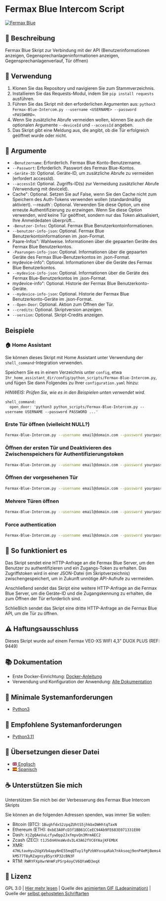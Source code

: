 # Fermax Blue Intercom Script

<a href="#" style="text-align: center;">
 <img src="https://github.com/cvc90/Fermax-Blue-Intercom/assets/76731844/b417dcc5-9b5f-49b2-8084-2e56338ed68e" width="15%" height="15%" alt="Fermax Blue" text-align="center" margin="0 0 0 0">
</a>

## 📑 Beschreibung

Fermax Blue Skript zur Verbindung mit der API (Benutzerinformationen anzeigen, Gegensprechanlageninformationen anzeigen, Gegensprechanlagenverlauf, Tür öffnen)

## 📑 Verwendung

1. Klonen Sie das Repository und navigieren Sie zum Stammverzeichnis.
2. Installieren Sie das Requests-Modul, indem Sie `pip install requests` ausführen.
3. Führen Sie das Skript mit den erforderlichen Argumenten aus: `python3 Fermax-Blue-Intercom.py --username <USERNAME> --password <PASSWORD>`.
4. Wenn Sie zusätzliche Abrufe vermeiden wollen, können Sie auch die optionalen Argumente `--deviceId` und `--accessId` angeben.
5. Das Skript gibt eine Meldung aus, die angibt, ob die Tür erfolgreich geöffnet wurde oder nicht.

## 📑 Argumente

- `-Benutzername`: Erforderlich. Fermax Blue Konto-Benutzername.
- `--Passwort`: Erforderlich. Passwort des Fermax Blue-Kontos.
- `-Geräte-ID`: Optional. Geräte-ID, um zusätzliche Abrufe zu vermeiden (erfordert accessId).
- `--accessId`: Optional. Zugriffs-ID(s) zur Vermeidung zusätzlicher Abrufe (Verwendung mit deviceId).
- Cache": Optional. Setzen Sie auf False, wenn Sie den Cache nicht zum Speichern des Auth-Tokens verwenden wollen (standardmäßig aktiviert).
--reauth`: Optional. Verwenden Sie diese Option, um eine erneute Authentifizierung zu erzwingen. Wenn Sie diese Option verwenden, wird keine Tür geöffnet, sondern nur das Token aktualisiert, Ihre Anmeldedaten überprüft...
- `-Benutzer-Infos`: Optional. Fermax Blue Benutzerkontoinformationen.
- `--benutzer-info-json`: Optional. Fermax Blue Benutzerkontoinformationen im .json-Format.
- Paare-Infos": Wahlweise. Informationen über die gepaarten Geräte des Fermax Blue Benutzerkontos.
- `-Paarungen-info-json`: Optional. Informationen über die gepaarten Geräte des Fermax Blue-Benutzerkontos im .json-Format.
- mydevice-info": Optional. Informationen über die Geräte des Fermax Blue Benutzerkontos.
- `--mydevice-info-json`: Optional. Informationen über die Geräte des Fermax Blue-Benutzerkontos im .json-Format.
- mydevice-info": Optional. Historie der Fermax Blue Benutzerkonto-Geräte.
- `--mydevice-info-json`: Optional. Historie der Fermax Blue Benutzerkonto-Geräte im .json-Format.
- `--Open-Door`: Optional. Aktion zum Öffnen der Tür.
- `--credits`: Optional. Skriptversion anzeigen.
- `--version`: Optional. Skript-Credits anzeigen.

## Beispiele

### 🏠 Home Assistant

Sie können dieses Skript mit Home Assistant unter Verwendung der `shell_command`-Integration verwenden.

Speichern Sie es in einem Verzeichnis unter `config`, etwa `Ihr_home_assistant_dir/config/python_scripts/Fermax-Blue-Intercom.py`, und fügen Sie dann Folgendes zu Ihrer `configuration.yaml` hinzu:

*HINWEIS: Prüfen Sie, wie es in den Beispielen unten verwendet wird.*

```
shell_command:
  open_door: 'python3 python_scripts/Fermax-Blue-Intercom.py --username USERNAME --password PASSWORD ...'
```

### Erste Tür öffnen (vielleicht NULL?)

```bash
Fermax-Blue-Intercom.py --username email@domain.com --password yourpassword
```

### Öffnen der ersten Tür und Deaktivieren des Zwischenspeichers für Authentifizierungstoken

```bash
Fermax-Blue-Intercom.py --username email@domain.com --password yourpassword --cache False
```

### Öffnen der vorgesehenen Tür

```bash
Fermax-Blue-Intercom.py --username email@domain.com --password yourpassword --deviceId 12345 --accessId '{"subblock": 0, "block": 0, "number": 0}'
```

### Mehrere Türen öffnen

```bash
Fermax-Blue-Intercom.py --username email@domain.com --password yourpassword --deviceId 12345 --accessId '{"subblock": 0, "block": 0, "number": 0}' '{"subblock": 1, "block": 1, "number": 1}'
```

### Force authentication

```bash
Fermax-Blue-Intercom.py --username email@domain.com --password yourpassword --reauth
```

## 👷 So funktioniert es

Das Skript sendet eine HTTP-Anfrage an die Fermax Blue Server, um den Benutzer zu authentifizieren und ein Zugangs-Token zu erhalten. Das Zugriffstoken wird in einer JSON-Datei (im Skriptverzeichnis) zwischengespeichert, um in Zukunft unnötige API-Aufrufe zu vermeiden.

Anschließend sendet das Skript eine weitere HTTP-Anfrage an die Fermax Blue Server, um die Geräte-ID und die Zugangskennung zu erhalten, die zum Öffnen der Tür erforderlich sind.

Schließlich sendet das Skript eine dritte HTTP-Anfrage an die Fermax Blue API, um die Tür zu öffnen.

## ⚠️ Haftungsausschluss

Dieses Skript wurde auf einem Fermax VEO-XS WIFI 4,3" DUOX PLUS (REF: 9449)

## 📚 Dokumentation

- Erste Docker-Einrichtung: [Docker-Anleitung](/docs/DOCKER_INSTALLATION.md)
- Verwendung und Konfiguration der Anwendung: [Alle Dokumentation](docs/README.md)

## 📑 Minimale Systemanforderungen

- [Python3](https://www.python.org/downloads/)

## 📑 Empfohlene Systemanforderungen

- [Python3.11](https://www.python.org/downloads/)

## 🏴 Übersetzungen dieser Datei

* <a href="README.md">
   <img src="https://github.com/lipis/flag-icons/blob/main/flags/4x3/gb.svg" alt="README.md" width="3%" height="3%"> Englisch
  </a> 

* <a href="README_ES.md">
   <img src="https://github.com/lipis/flag-icons/blob/main/flags/4x3/es.svg" alt="README_ES.md" width="3%" height="3%"> Spanisch
  </a>

## ☕ Unterstützen Sie mich

Unterstützen Sie mich bei der Verbesserung des Fermax Blue Intercom Skripts

Sie können an die folgenden Adressen spenden, was immer Sie wollen:

- Bitcoin (BTC): `1BughfdxS2zpqZUhtS5jhkbxDWHhtqTaxN`
- Ethereum (ETH): `0xbE3A0FcD3f1BB61CCeEC94Ab9FE683E071331E00`
- Dash: `XjZgQAeVuLcfywDpp2JxfmpvQn3MrmAEC2`
- Zcash (ZEC): `t1J5dnHVeaWvdv3L43A62fVC6YAajKFEMbX`
- XMR: `47HLtavHyu2UgXVb4apyNnE55mqQTuy1fgPzbNYosqaRak7nkksoqj9enP4eMjBems4kM577T8yRZagnsyB5yrXP32cBN3F`
- RTM: `RWRYFXpXwrWnWFzPSrp4oyCV6QYaWD3eqX`

## 📑 Lizenz
  GPL 3.0 | [Hier mehr lesen](LICENSE.md) | Quelle des [animierten GIF (Ladeanimation)](https://commons.wikimedia.org/wiki/File:Loading_Animation.gif) | Quelle der [selbst gehosteten Schriftarten](https://github.com/adobe-fonts/source-sans)
